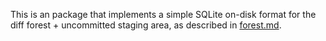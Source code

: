 This is an package that implements a simple SQLite on-disk format for the diff forest + uncommitted staging area, as described in [forest.md](https://github.com/rensa-labs/bcpki-scratch/blob/master/design/forest.md).
